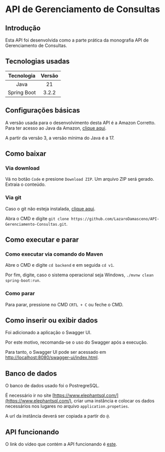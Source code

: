 # API de Gerenciamento de Consultas

## Introdução

Esta API foi desenvolvida como a parte prática da monografia API de Gerenciamento de Consultas.

## Tecnologias usadas

|Tecnologia|Versão|
|:-:|:-:|
|Java|21|
|Spring Boot|3.2.2|

## Configurações básicas

A versão usada para o desenvolvimento desta API é a Amazon Corretto. Para ter acesso ao Java da Amazon, [clique aqui](https://docs.aws.amazon.com/corretto/latest/corretto-21-ug/downloads-list.html).

A partir da versão 3, a versão mínima do Java é a 17.

## Como baixar

### Via download

Vá no botão `Code` e presione `Download ZIP`. Um arquivo ZIP será gerado. Extraia o conteúdo.

### Via git

Caso o git não esteja instalada, [clique aqui](https://git-scm.com/downloads).

Abra o CMD e digite `git clone https://github.com/LazaroDamasceno/API-Gerenciamento-Consultas.git`.

## Como executar e parar

### Como executar via comando do Maven

Abre o CMD e digite `cd backend` e em seguida `cd v1`. 

Por fim, digite, caso o sistema operacional seja Windows, `./mvnw clean spring-boot:run`.

### Como parar

Para parar, pressione no CMD `CRTL + C` ou feche o CMD.

## Como inserir ou exibir dados

Foi adicionado a aplicação o Swagger UI. 

Por este motivo, recomanda-se o uso do Swagger após a execução. 

Para tanto, o Swagger UI pode ser acessado em [http://localhost:8080/swagger-ui/index.html](http://localhost:8080/swagger-ui/index.html).

## Banco de dados

O banco de dados usado foi o PostregreSQL.

É necessário ir no site [https://www.elephantsql.com/](https://www.elephantsql.com/), criar uma instância e colocar os dados necessários nos lugares no arquivo `application.propeties`.

A url da instância deverá ser copiada a partir do `@`.

## API funcionando

O link do vídeo que contém a API funcionando é [este](https://youtu.be/FJ6vMU-Udco).
